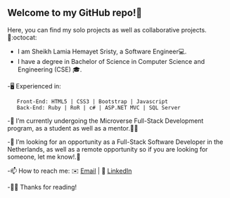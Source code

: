 ## Welcome to my GitHub repo!👋  

Here, you can find my solo projects as well as collaborative projects.📔:octocat:

 - I am Sheikh Lamia Hemayet Sristy, a Software Engineer💻. 
 - I have a degree in Bachelor of Science in Computer Science and Engineering (CSE) 🎓.
   
 -🖥️ Experienced in:

       Front-End: HTML5 | CSS3 | Bootstrap | Javascript
       Back-End: Ruby | RoR | c# | ASP.NET MVC | SQL Server
      
      
      
       


-🔭 I’m currently undergoing the Microverse Full-Stack Development program, as a student as well as a mentor.🌟🌟

-👀 I’m looking for an opportunity as a Full-Stack Software Developer in the Netherlands, as well as a remote opportunity so if you are looking for someone, let me know!.🙋

-📫 How to reach me: ✉️ <a href="mailto:lamiasristy@gmail.com?subject=Hello Lamia!">Email</a>  |  💼 [LinkedIn](https://www.linkedin.com/in/lamia-hemayet-sristy/)
     
-✌🏼 Thanks for reading!   
